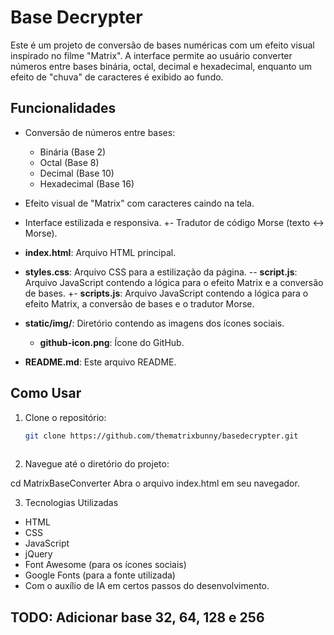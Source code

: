 # Base Decrypter
 
 Este é um projeto de conversão de bases numéricas com um efeito visual inspirado no filme "Matrix". A interface permite ao usuário converter números entre bases binária, octal, decimal e hexadecimal, enquanto um efeito de "chuva" de caracteres é exibido ao fundo.
 
 ## Funcionalidades
 
 - Conversão de números entre bases:
   - Binária (Base 2)
   - Octal (Base 8)
   - Decimal (Base 10)
   - Hexadecimal (Base 16)
 - Efeito visual de "Matrix" com caracteres caindo na tela.
 - Interface estilizada e responsiva.
+- Tradutor de código Morse (texto <-> Morse).
 
 - **index.html**: Arquivo HTML principal.
 - **styles.css**: Arquivo CSS para a estilização da página.
-- **script.js**: Arquivo JavaScript contendo a lógica para o efeito Matrix e a conversão de bases.
+- **scripts.js**: Arquivo JavaScript contendo a lógica para o efeito Matrix, a conversão de bases e o tradutor Morse.
 - **static/img/**: Diretório contendo as imagens dos ícones sociais.
   - **github-icon.png**: Ícone do GitHub.
 - **README.md**: Este arquivo README.
 
 ## Como Usar
 
 1. Clone o repositório:
    ```bash
    git clone https://github.com/thematrixbunny/basedecrypter.git
 
 2.  Navegue até o diretório do projeto:
 
 cd MatrixBaseConverter
 Abra o arquivo index.html em seu navegador.
 
 3. Tecnologias Utilizadas
 - HTML
 - CSS
 - JavaScript
 - jQuery
 - Font Awesome (para os ícones sociais)
 - Google Fonts (para a fonte utilizada)
 - Com o auxílio de IA em certos passos do desenvolvimento.


## TODO: Adicionar base 32, 64, 128 e 256